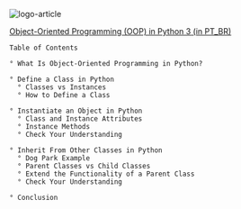 ![logo-article](https://files.realpython.com/media/Object-Oriented-Programming-OOP-in-Python-3_Watermarked.0d29780806d5.jpg)

[Object-Oriented Programming (OOP) in Python 3 (in PT_BR)](https://realpython.com/python3-object-oriented-programming/)

```
Table of Contents

° What Is Object-Oriented Programming in Python?

° Define a Class in Python
  ° Classes vs Instances
  ° How to Define a Class

° Instantiate an Object in Python
  ° Class and Instance Attributes
  ° Instance Methods
  ° Check Your Understanding

° Inherit From Other Classes in Python
  ° Dog Park Example
  ° Parent Classes vs Child Classes
  ° Extend the Functionality of a Parent Class
  ° Check Your Understanding

° Conclusion
```

